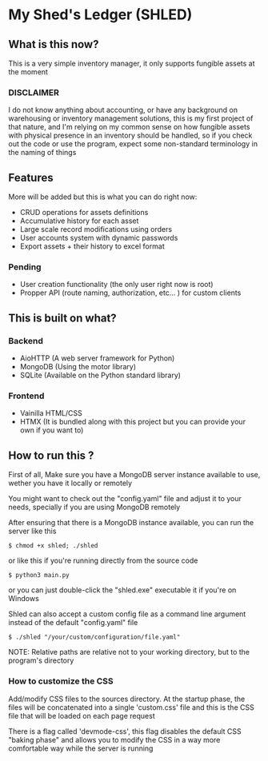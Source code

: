 # My Shed's Ledger (SHLED)

## What is this now?

This is a very simple inventory manager, it only supports fungible assets at the moment

### DISCLAIMER

I do not know anything about accounting, or have any background on warehousing or inventory management solutions, this is my first project of that nature, and I'm relying on my common sense on how fungible assets with physical presence in an inventory should be handled, so if you check out the code or use the program, expect some non-standard terminology in the naming of things

## Features

More will be added but this is what you can do right now:

- CRUD operations for assets definitions
- Accumulative history for each asset
- Large scale record modifications using orders
- User accounts system with dynamic passwords
- Export assets + their history to excel format

### Pending

- User creation functionality (the only user right now is root)
- Propper API (route naming, authorization, etc... ) for custom clients

## This is built on what?

### Backend

- AioHTTP (A web server framework for Python)
- MongoDB (Using the motor library)
- SQLite (Available on the Python standard library)

### Frontend

- Vainilla HTML/CSS
- HTMX (It is bundled along with this project but you can provide your own if you want to)

## How to run this ?

First of all, Make sure you have a MongoDB server instance available to use, wether you have it locally or remotely

You might want to check out the "config.yaml" file and adjust it to your needs, specially if you are using MongoDB remotely

After ensuring that there is a MongoDB instance available, you can run the server like this

```
$ chmod +x shled; ./shled
```

or like this if you're running directly from the source code

```
$ python3 main.py
```

or you can just double-click the "shled.exe" executable it if you're on Windows

Shled can also accept a custom config file as a command line argument instead of the default "config.yaml" file

```
$ ./shled "/your/custom/configuration/file.yaml"
```

NOTE: Relative paths are relative not to your working directory, but to the program's directory

### How to customize the CSS

Add/modify CSS files to the sources directory. At the startup phase, the files will be concatenated into a single 'custom.css' file and this is the CSS file that will be loaded on each page request

There is a flag called 'devmode-css', this flag disables the default CSS "baking phase" and allows you to modify the CSS in a way more comfortable way while the server is running
